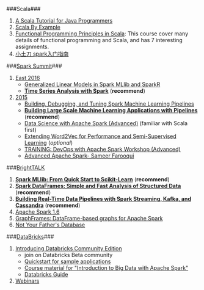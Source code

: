 ###Scala###
1. [A Scala Tutorial for Java Programmers](http://docs.scala-lang.org/tutorials/scala-for-java-programmers.html)
2. [Scala By Example](http://www.scala-lang.org/docu/files/ScalaByExample.pdf)
3. [Functional Programming Principles in Scala](https://www.coursera.org/course/progfun): This course cover many details of functional programming and Scala, and has 7 interesting assignments. 
4. [小土刀 spark入门指南](http://wdxtub.com/2016/04/11/spark-guide/)

###[Spark Summit](https://spark-summit.org/)###
1. [East 2016](https://spark-summit.org/east-2016/schedule/)
   * [Generalized Linear Models in Spark MLlib and SparkR](https://spark-summit.org/east-2016/events/generalized-linear-models-in-spark-mllib-and-sparkr/)
   * **[Time Series Analysis with Spark](https://spark-summit.org/east-2016/events/time-series-analysis-with-spark/)** (**recommend**)
2. [2015](https://spark-summit.org/2015/)
   * [Building, Debugging, and Tuning Spark Machine Learning Pipelines](https://spark-summit.org/2015/events/practical-machine-learning-pipelines-with-mllib-2/)
   * **[Building Large Scale Machine Learning Applications with Pipelines](https://spark-summit.org/2015/events/building-large-scale-machine-learning-applications-with-pipelines/)** (**recommend**)
   * [Data Science with Apache Spark (Advanced)](https://spark-summit.org/2015/events/training-data-science-with-apache-spark-advanced/) (familiar with Scala first)
   * [Extending Word2Vec for Performance and Semi-Supervised Learning](https://spark-summit.org/2015/events/extending-word2vec-for-performance-and-semi-supervised-learning/) (_optional_)
   * [TRAINING: DevOps with Apache Spark Workshop (Advanced)](https://spark-summit.org/2015/events/training-devops-with-apache-spark-workshop-advanced/)
   * [Advanced Apache Spark- Sameer Farooqui](https://www.youtube.com/watch?v=7ooZ4S7Ay6Y)
   
###[BrightTALK](https://www.brighttalk.com)
1. **[Spark MLlib: From Quick Start to Scikit-Learn](https://www.brighttalk.com/webcast/12891/189409?autoclick=true&utm_source=brighttalk-recommend&utm_campaign=followup&utm_medium=email&utm_content=organic)** (**recommend**)
2. **[Spark DataFrames: Simple and Fast Analysis of Structured Data](https://www.brighttalk.com/webcast/12891/166495?utm_campaign=knowledge-feed&utm_content=&utm_source=brighttalk-portal&utm_medium=web&utm_term=)** (**recommend**)
3. **[Building Real-Time Data Pipelines with Spark Streaming, Kafka, and Cassandra](https://www.brighttalk.com/webcast/12641/193223/building-real-time-data-pipelines-with-spark-streaming-kafka-and-cassandra)** (**recommend**)
4. [Apache Spark 1.6](https://www.brighttalk.com/webcast/12891/181843)
5. [GraphFrames: DataFrame-based graphs for Apache Spark](https://www.brighttalk.com/webcast/12891/199003?autoclick=true&utm_source=brighttalk-recommend&utm_campaign=followup&utm_medium=email&utm_content=organic)
6. [Not Your Father's Database](https://www.brighttalk.com/webcast/12891/196891?autoclick=true&utm_source=brighttalk-recommend&utm_campaign=followup&utm_medium=email&utm_content=organic)

###[DataBricks](https://databricks.com/)###
1. [Introducing Databricks Community Edition](https://databricks.com/blog/2016/02/17/introducing-databricks-community-edition-apache-spark-for-all.html)
    * join on Databricks Beta community 
    * [Quickstart for sample applications](https://docs.cloud.databricks.com/docs/latest/sample_applications/index.html#Introduction%20(Readme).html)
    * [Course material for "Introduction to Big Data with Apache Spark"](https://docs.cloud.databricks.com/docs/latest/courses/index.html#Introduction%20to%20Big%20Data%20with%20Apache%20Spark%20(CS100-1x)/Introduction%20(README).html)
    * [Databricks Guide](https://docs.cloud.databricks.com/docs/latest/databricks_guide/index.html#00%20Welcome%20to%20Databricks.html)
2. [Webinars](https://databricks.com/resources/webinars?utm_campaign=Webinar&utm_source=hs_email&utm_medium=email&utm_content=27719892&_hsenc=p2ANqtz-9mXhVB-vSqvF23aY-A8DbviyILcm_BR9cX_kshXlWDDxryz5EATAh8slbckCkM0Sq7UpDCdJh9r28BH8_1yYWM4i50oQ&_hsmi=27719892)
